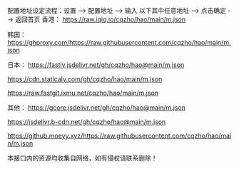 配置地址设定流程：设置 --> 配置地址 --> 输入 以下其中任意地址 --> 点击确定 --> 返回首页
香港：
https://raw.iqiq.io/cqzho/hao/main/m.json

韩国：
https://ghproxy.com/https://raw.githubusercontent.com/cqzho/hao/main/m.json

日本：
https://fastly.jsdelivr.net/gh/cqzho/hao@main/m.json

https://cdn.staticaly.com/gh/cqzho/hao/main/m.json

https://raw.fastgit.ixmu.net/cqzho/hao/main/m.json

其他：
https://gcore.jsdelivr.net/gh/cqzho/hao@main/m.json

https://jsdelivr.b-cdn.net/gh/cqzho/hao@main/m.json

https://github.moeyy.xyz/https://raw.githubusercontent.com/cqzho/hao/main/m.json

本接口内的资源均收集自网络，如有侵权请联系删除！
